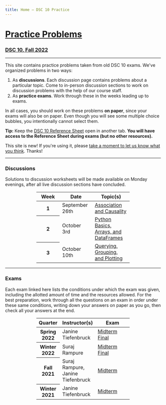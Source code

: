 ```yaml
---
title: Home – DSC 10 Practice
---
```


<h1><a href=''>Practice Problems</a></h1>

<h3><a href='https://dsc10.com'>DSC 10, Fall 2022</a></h3>

---

This site contains practice problems taken from old DSC 10 exams. We've organized problems in two ways:

1. As **discussions**. Each discussion page contains problems about a particular topic. Come to in-person discussion sections to work on discussion problems with the help of our course staff.
1. As **practice exams**. Work through these in the weeks leading up to exams.

In all cases, you should work on these problems **on paper**, since your exams will also be on paper. Even though you will see some multiple choice bubbles, you intentionally cannot select them.

**Tip:** Keep the <a href='https://drive.google.com/file/d/1mQApk9Ovdi-QVqMgnNcq5dZcWucUKoG-/view?usp=sharing'>DSC 10 Reference Sheet<a> open in another tab. **You will have access to the Reference Sheet during exams (but no other resources).**

<div class="alert alert-success" role="alert">This site is new! If you're using it, please <a href='https://forms.gle/WZ71FchnXU1K154d7'>take a moment to let us know what you think</a>. Thanks!</div>

---

### Discussions

Solutions to discussion worksheets will be made available on Monday evenings, after all live discussion sections have concluded.

<center>
<table class="table" style="width:60%">
    <colgroup>
       <col span="1" style="width: 25%;">
       <col span="1" style="width: 35%;">
       <col span="1" style="width: 40%;">
    </colgroup>
  <thead>
    <tr>
      <th scope="col">Week</th>
      <th scope="col">Date</th>
      <th scope="col">Topic(s)</th>
    </tr>
  </thead>
  <tbody>
    <tr>
      <th scope="row">1</th>
      <td>September 26th</td>
      <td><a href="disc01/index.html">Association and Causality</a></td>
    </tr>
    <tr>
      <th scope="row">2</th>
      <td>October 3rd</td>
      <td><a href="disc02/index.html">Python Basics, Arrays, and DataFrames</a></td>
    </tr>
    <tr>
      <th scope="row">3</th>
      <td>October 10th</td>
      <td><a href="disc03/index.html">Querying, Grouping, and Plotting</a></td>
    </tr>
    
  </tbody>
</table>
</center>



---

### Exams

Each exam linked here lists the conditions under which the exam was given, including the allotted amount of time and the resources allowed. For the best preparation, work through all the questions on an exam in order under these same conditions, writing down your answers on paper as you go, then check all your answers at the end.

<center>
<table class="table" style="width:60%">
    <colgroup>
       <col span="1" style="width: 25%;">
       <col span="1" style="width: 35%;">
       <col span="1" style="width: 40%;">
    </colgroup>
  <thead>
    <tr>
      <th scope="col">Quarter</th>
      <th scope="col">Instructor(s)</th>
      <th scope="col">Exam</th>
    </tr>
  </thead>
  <tbody>
    <tr>
      <th scope="row">Spring 2022</th>
      <td>Janine Tiefenbruck</td>
      <td><a href='sp22-midterm/index.html'>Midterm</a>
          <br>
          <a href='sp22-final/index.html'>Final</a>
      </td>
    </tr>
    <tr>
      <th scope="row">Winter 2022</th>
      <td>Suraj Rampure</td>
      <td><a href='wi22-midterm/index.html'>Midterm</a>
          <br>
          <a href='wi22-final/index.html'>Final</a>
      </td>
    </tr>
    <tr>
      <th scope="row">Fall 2021</th>
      <td>Suraj Rampure, Janine Tiefenbruck</td>
      <td><a href='fa21-midterm/index.html'>Midterm</a></td>
    </tr>
    <tr>
      <th scope="row">Winter 2021</th>
      <td>Janine Tiefenbruck</td>
      <td><a href='wi21-midterm/index.html'>Midterm</a></td>
    </tr>
  </tbody>
</table>
</center>
